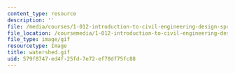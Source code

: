 ```yaml
---
content_type: resource
description: ''
file: /media/courses/1-012-introduction-to-civil-engineering-design-spring-2002/579f8747ed4f25fd7e72ef70df75fc88_watershed.gif
file_location: /coursemedia/1-012-introduction-to-civil-engineering-design-spring-2002/579f8747ed4f25fd7e72ef70df75fc88_watershed.gif
file_type: image/gif
resourcetype: Image
title: watershed.gif
uid: 579f8747-ed4f-25fd-7e72-ef70df75fc88
---
```

